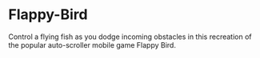 # Flappy-Bird

Control a flying fish as you dodge incoming obstacles in this recreation of the popular auto-scroller mobile game Flappy Bird.
